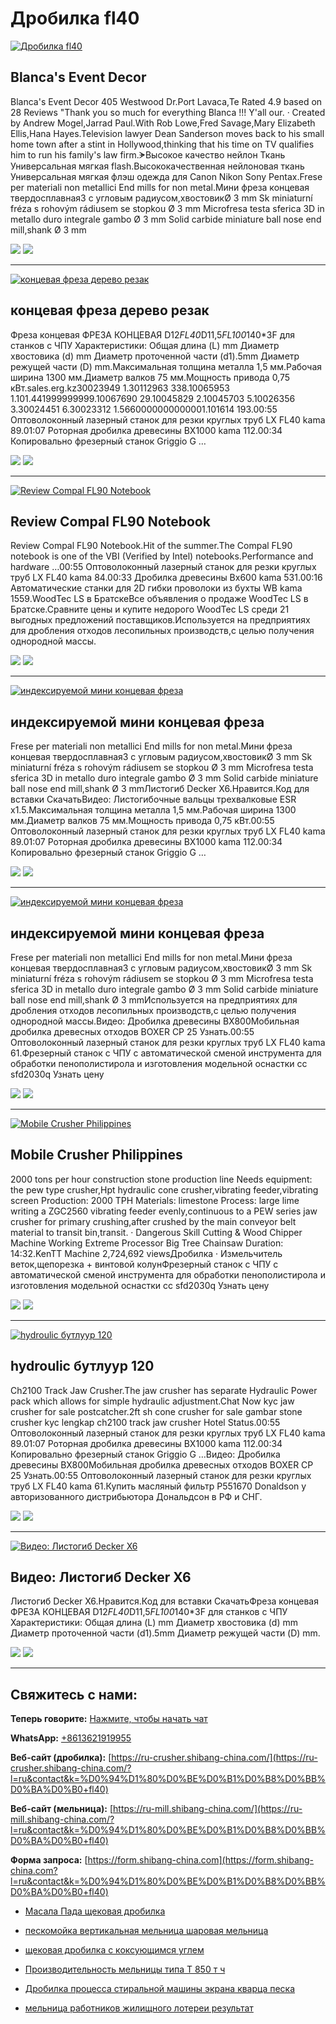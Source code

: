 # Дробилка fl40

<a href="https://swt.shibang-china.com/?l=ru&img&k=%D0%94%D1%80%D0%BE%D0%B1%D0%B8%D0%BB%D0%BA%D0%B0+fl40" target="_blank">![Дробилка fl40](http://static.shibang-china.com/all-800x300/388.jpg)</a>

## Blanca's Event Decor
Blanca's Event Decor 405 Westwood Dr.Port Lavaca,Te Rated 4.9 based on 28 Reviews &quot;Thank you so much for everything Blanca !!! Y'all our.&nbsp;&#0183;&#32;Created by Andrew Mogel,Jarrad Paul.With Rob Lowe,Fred Savage,Mary Elizabeth Ellis,Hana Hayes.Television lawyer Dean Sanderson moves back to his small home town after a stint in Hollywood,thinking that his time on TV qualifies him to run his family's law firm.ᗚВысокое качество нейлон Ткань Универсальная мягкая flash.Высококачественная нейлоновая ткань Универсальная мягкая флэш одежда для Canon Nikon Sony Pentax.Frese per materiali non metallici End mills for non metal.Мини фреза концевая твердосплавная3 с угловым радиусом,хвостовик&#216; 3 mm Sk miniaturn&#237; fr&#233;za s rohov&#253;m r&#225;diusem se stopkou &#216; 3 mm Microfresa testa sferica 3D in metallo duro integrale gambo &#216; 3 mm Solid carbide miniature ball nose end mill,shank &#216; 3 mm


<a href="https://whatsapp.shibangsoft.com/WhatsApp.php" target="_blank" title="WhatsApp">![](http://static.shibang-china.com/icon/whatsapp.png)</a> <a href="https://swt.shibang-china.com/?l=ru&icon&k=%D0%94%D1%80%D0%BE%D0%B1%D0%B8%D0%BB%D0%BA%D0%B0+fl40" target="_blank">![](http://static.shibang-china.com/icon/chat-ru.png)</a>

---

<a href="https://swt.shibang-china.com/?l=ru&img&k=%D0%94%D1%80%D0%BE%D0%B1%D0%B8%D0%BB%D0%BA%D0%B0+fl40" target="_blank">![концевая фреза дерево резак](http://static.shibang-china.com/all-800x300/608.jpg)</a>

## концевая фреза дерево резак
Фреза концевая ФРЕЗА КОНЦЕВАЯ D12*FL40*D11,5*FL100*140*3F для станков с ЧПУ Характеристики: Общая длина (L) mm Диаметр хвостовика (d) mm Диаметр проточенной части (d1).5mm Диаметр режущей части (D) mm.Максимальная толщина металла 1,5 мм.Рабочая ширина 1300 мм.Диаметр валков 75 мм.Мощность привода 0,75 кВт.sales.erg.kz30023949 1.30112963 338.10065953 1.101.441999999999.10067690 29.10045829 2.10045703 5.10026356 3.30024451 6.30023312 1.5660000000000001.101614 193.00:55 Оптоволоконный лазерный станок для резки круглых труб LX FL40 kama 89.01:07 Роторная дробилка древесины BX1000 kama 112.00:34 Копировально фрезерный станок Griggio G …


<a href="https://whatsapp.shibangsoft.com/WhatsApp.php" target="_blank" title="WhatsApp">![](http://static.shibang-china.com/icon/whatsapp.png)</a> <a href="https://swt.shibang-china.com/?l=ru&icon&k=%D0%94%D1%80%D0%BE%D0%B1%D0%B8%D0%BB%D0%BA%D0%B0+fl40" target="_blank">![](http://static.shibang-china.com/icon/chat-ru.png)</a>

---

<a href="https://swt.shibang-china.com/?l=ru&img&k=%D0%94%D1%80%D0%BE%D0%B1%D0%B8%D0%BB%D0%BA%D0%B0+fl40" target="_blank">![Review Compal FL90 Notebook](http://static.shibang-china.com/all-800x300/1303.jpg)</a>

## Review Compal FL90 Notebook
Review Compal FL90 Notebook.Hit of the summer.The Compal FL90 notebook is one of the VBI (Verified by Intel) notebooks.Performance and hardware …00:55 Оптоволоконный лазерный станок для резки круглых труб LX FL40 kama 84.00:33 Дробилка древесины Вх600 kama 531.00:16 Автоматические станки для 2D гибки проволоки из бухты WB kama 1559.WoodTec LS в БратскеВсе объявления о продаже WoodTec LS в Братске.Сравните цены и купите недорого WoodTec LS среди 21 выгодных предложений поставщиков.Используется на предприятиях для дробления отходов лесопильных производств,с целью получения однородной массы.


<a href="https://whatsapp.shibangsoft.com/WhatsApp.php" target="_blank" title="WhatsApp">![](http://static.shibang-china.com/icon/whatsapp.png)</a> <a href="https://swt.shibang-china.com/?l=ru&icon&k=%D0%94%D1%80%D0%BE%D0%B1%D0%B8%D0%BB%D0%BA%D0%B0+fl40" target="_blank">![](http://static.shibang-china.com/icon/chat-ru.png)</a>

---

<a href="https://swt.shibang-china.com/?l=ru&img&k=%D0%94%D1%80%D0%BE%D0%B1%D0%B8%D0%BB%D0%BA%D0%B0+fl40" target="_blank">![индексируемой мини концевая фреза](http://static.shibang-china.com/all-800x300/443.jpg)</a>

## индексируемой мини концевая фреза
Frese per materiali non metallici End mills for non metal.Мини фреза концевая твердосплавная3 с угловым радиусом,хвостовик&#216; 3 mm Sk miniaturn&#237; fr&#233;za s rohov&#253;m r&#225;diusem se stopkou &#216; 3 mm Microfresa testa sferica 3D in metallo duro integrale gambo &#216; 3 mm Solid carbide miniature ball nose end mill,shank &#216; 3 mmЛистогиб Decker X6.Нравится.Код для вставки СкачатьВидео: Листогибочные вальцы трехвалковые ESR х1.5.Максимальная толщина металла 1,5 мм.Рабочая ширина 1300 мм.Диаметр валков 75 мм.Мощность привода 0,75 кВт.00:55 Оптоволоконный лазерный станок для резки круглых труб LX FL40 kama 89.01:07 Роторная дробилка древесины BX1000 kama 112.00:34 Копировально фрезерный станок Griggio G …


<a href="https://whatsapp.shibangsoft.com/WhatsApp.php" target="_blank" title="WhatsApp">![](http://static.shibang-china.com/icon/whatsapp.png)</a> <a href="https://swt.shibang-china.com/?l=ru&icon&k=%D0%94%D1%80%D0%BE%D0%B1%D0%B8%D0%BB%D0%BA%D0%B0+fl40" target="_blank">![](http://static.shibang-china.com/icon/chat-ru.png)</a>

---

<a href="https://swt.shibang-china.com/?l=ru&img&k=%D0%94%D1%80%D0%BE%D0%B1%D0%B8%D0%BB%D0%BA%D0%B0+fl40" target="_blank">![индексируемой мини концевая фреза](http://static.shibang-china.com/all-800x300/915.jpg)</a>

## индексируемой мини концевая фреза
Frese per materiali non metallici End mills for non metal.Мини фреза концевая твердосплавная3 с угловым радиусом,хвостовик&#216; 3 mm Sk miniaturn&#237; fr&#233;za s rohov&#253;m r&#225;diusem se stopkou &#216; 3 mm Microfresa testa sferica 3D in metallo duro integrale gambo &#216; 3 mm Solid carbide miniature ball nose end mill,shank &#216; 3 mmИспользуется на предприятиях для дробления отходов лесопильных производств,с целью получения однородной массы.Видео: Дробилка древесины BX800Мобильная дробилка древесных отходов BOXER CP 25 Узнать.00:55 Оптоволоконный лазерный станок для резки круглых труб LX FL40 kama 61.Фрезерный станок с ЧПУ с автоматической сменой инструмента для обработки пенополистирола и изготовления модельной оснастки cc sfd2030q Узнать цену


<a href="https://whatsapp.shibangsoft.com/WhatsApp.php" target="_blank" title="WhatsApp">![](http://static.shibang-china.com/icon/whatsapp.png)</a> <a href="https://swt.shibang-china.com/?l=ru&icon&k=%D0%94%D1%80%D0%BE%D0%B1%D0%B8%D0%BB%D0%BA%D0%B0+fl40" target="_blank">![](http://static.shibang-china.com/icon/chat-ru.png)</a>

---

<a href="https://swt.shibang-china.com/?l=ru&img&k=%D0%94%D1%80%D0%BE%D0%B1%D0%B8%D0%BB%D0%BA%D0%B0+fl40" target="_blank">![Mobile Crusher Philippines](http://static.shibang-china.com/all-800x300/818.jpg)</a>

## Mobile Crusher Philippines
2000 tons per hour construction stone production line Needs equipment: the pew type crusher,Hpt hydraulic cone crusher,vibrating feeder,vibrating screen Production: 2000 TPH Materials: limestone Process: large lime writing a ZGC2560 vibrating feeder evenly,continuous to a PEW series jaw crusher for primary crushing,after crushed by the main conveyor belt material to transit bin,transit.&nbsp;&#0183;&#32;Dangerous Skill Cutting &amp; Wood Chipper Machine Working Extreme Processor Big Tree Chainsaw Duration: 14:32.KenTT Machine 2,724,692 viewsДробилка&nbsp;&#0183;&#32;Измельчитель веток,щепорезка + винтовой колунФрезерный станок с ЧПУ с автоматической сменой инструмента для обработки пенополистирола и изготовления модельной оснастки cc sfd2030q Узнать цену


<a href="https://whatsapp.shibangsoft.com/WhatsApp.php" target="_blank" title="WhatsApp">![](http://static.shibang-china.com/icon/whatsapp.png)</a> <a href="https://swt.shibang-china.com/?l=ru&icon&k=%D0%94%D1%80%D0%BE%D0%B1%D0%B8%D0%BB%D0%BA%D0%B0+fl40" target="_blank">![](http://static.shibang-china.com/icon/chat-ru.png)</a>

---

<a href="https://swt.shibang-china.com/?l=ru&img&k=%D0%94%D1%80%D0%BE%D0%B1%D0%B8%D0%BB%D0%BA%D0%B0+fl40" target="_blank">![hydroulic бутлуур 120](http://static.shibang-china.com/all-800x300/275.jpg)</a>

## hydroulic бутлуур 120
Ch2100 Track Jaw Crusher.The jaw crusher has separate Hydraulic Power pack which allows for simple hydraulic adjustment.Chat Now kyc jaw crusher for sale postcatcher.2ft sh cone crusher for sale gambar stone crusher kyc lengkap ch2100 track jaw crusher Hotel Status.00:55 Оптоволоконный лазерный станок для резки круглых труб LX FL40 kama 89.01:07 Роторная дробилка древесины BX1000 kama 112.00:34 Копировально фрезерный станок Griggio G …Видео: Дробилка древесины BX800Мобильная дробилка древесных отходов BOXER CP 25 Узнать.00:55 Оптоволоконный лазерный станок для резки круглых труб LX FL40 kama 61.Купить масляный фильтр P551670 Donaldson у авторизованного дистрибьютора Дональдсон в РФ и СНГ.


<a href="https://whatsapp.shibangsoft.com/WhatsApp.php" target="_blank" title="WhatsApp">![](http://static.shibang-china.com/icon/whatsapp.png)</a> <a href="https://swt.shibang-china.com/?l=ru&icon&k=%D0%94%D1%80%D0%BE%D0%B1%D0%B8%D0%BB%D0%BA%D0%B0+fl40" target="_blank">![](http://static.shibang-china.com/icon/chat-ru.png)</a>

---

<a href="https://swt.shibang-china.com/?l=ru&img&k=%D0%94%D1%80%D0%BE%D0%B1%D0%B8%D0%BB%D0%BA%D0%B0+fl40" target="_blank">![Видео: Листогиб Decker X6](http://static.shibang-china.com/all-800x300/75.jpg)</a>

## Видео: Листогиб Decker X6
Листогиб Decker X6.Нравится.Код для вставки СкачатьФреза концевая ФРЕЗА КОНЦЕВАЯ D12*FL40*D11,5*FL100*140*3F для станков с ЧПУ Характеристики: Общая длина (L) mm Диаметр хвостовика (d) mm Диаметр проточенной части (d1).5mm Диаметр режущей части (D) mm.

<a href="https://whatsapp.shibangsoft.com/WhatsApp.php" target="_blank" title="WhatsApp">![](http://static.shibang-china.com/icon/whatsapp.png)</a> <a href="https://swt.shibang-china.com/?l=ru&icon&k=%D0%94%D1%80%D0%BE%D0%B1%D0%B8%D0%BB%D0%BA%D0%B0+fl40" target="_blank">![](http://static.shibang-china.com/icon/chat-ru.png)</a>

---
## Свяжитесь с нами:

**Теперь говорите:** [Нажмите, чтобы начать чат](https://swt.shibang-china.com?l=ru&contact&k=%D0%94%D1%80%D0%BE%D0%B1%D0%B8%D0%BB%D0%BA%D0%B0+fl40)

**WhatsApp:**  [+8613621919955](https://whatsapp.shibangsoft.com/WhatsApp.php)

**Веб-сайт (дробилка):** [https://ru-crusher.shibang-china.com/](https://ru-crusher.shibang-china.com/?l=ru&contact&k=%D0%94%D1%80%D0%BE%D0%B1%D0%B8%D0%BB%D0%BA%D0%B0+fl40)

**Веб-сайт (мельница):** [https://ru-mill.shibang-china.com/](https://ru-mill.shibang-china.com/?l=ru&contact&k=%D0%94%D1%80%D0%BE%D0%B1%D0%B8%D0%BB%D0%BA%D0%B0+fl40)

**Форма запроса:** [https://form.shibang-china.com](https://form.shibang-china.com?l=ru&contact&k=%D0%94%D1%80%D0%BE%D0%B1%D0%B8%D0%BB%D0%BA%D0%B0+fl40)

* [Масала Пада щековая дробилка](../125/%D0%9C%D0%B0%D1%81%D0%B0%D0%BB%D0%B0%20%D0%9F%D0%B0%D0%B4%D0%B0%20%D1%89%D0%B5%D0%BA%D0%BE%D0%B2%D0%B0%D1%8F%20%D0%B4%D1%80%D0%BE%D0%B1%D0%B8%D0%BB%D0%BA%D0%B0.md)

* [пескомойка вертикальная мельница шаровая мельница](../124/%D0%BF%D0%B5%D1%81%D0%BA%D0%BE%D0%BC%D0%BE%D0%B9%D0%BA%D0%B0%20%D0%B2%D0%B5%D1%80%D1%82%D0%B8%D0%BA%D0%B0%D0%BB%D1%8C%D0%BD%D0%B0%D1%8F%20%D0%BC%D0%B5%D0%BB%D1%8C%D0%BD%D0%B8%D1%86%D0%B0%20%D1%88%D0%B0%D1%80%D0%BE%D0%B2%D0%B0%D1%8F%20%D0%BC%D0%B5%D0%BB%D1%8C%D0%BD%D0%B8%D1%86%D0%B0.md)

* [щековая дробилка с коксующимся углем](../125/%D1%89%D0%B5%D0%BA%D0%BE%D0%B2%D0%B0%D1%8F%20%D0%B4%D1%80%D0%BE%D0%B1%D0%B8%D0%BB%D0%BA%D0%B0%20%D1%81%20%D0%BA%D0%BE%D0%BA%D1%81%D1%83%D1%8E%D1%89%D0%B8%D0%BC%D1%81%D1%8F%20%D1%83%D0%B3%D0%BB%D0%B5%D0%BC.md)

* [Производительность мельницы типа Т 850 т  ч](../125/%D0%9F%D1%80%D0%BE%D0%B8%D0%B7%D0%B2%D0%BE%D0%B4%D0%B8%D1%82%D0%B5%D0%BB%D1%8C%D0%BD%D0%BE%D1%81%D1%82%D1%8C%20%D0%BC%D0%B5%D0%BB%D1%8C%D0%BD%D0%B8%D1%86%D1%8B%20%D1%82%D0%B8%D0%BF%D0%B0%20%D0%A2%20850%20%D1%82%20%20%D1%87.md)

* [Дробилка процесса стиральной машины экрана кварца песка](../123/%D0%94%D1%80%D0%BE%D0%B1%D0%B8%D0%BB%D0%BA%D0%B0%20%D0%BF%D1%80%D0%BE%D1%86%D0%B5%D1%81%D1%81%D0%B0%20%D1%81%D1%82%D0%B8%D1%80%D0%B0%D0%BB%D1%8C%D0%BD%D0%BE%D0%B9%20%D0%BC%D0%B0%D1%88%D0%B8%D0%BD%D1%8B%20%D1%8D%D0%BA%D1%80%D0%B0%D0%BD%D0%B0%20%D0%BA%D0%B2%D0%B0%D1%80%D1%86%D0%B0%20%D0%BF%D0%B5%D1%81%D0%BA%D0%B0.md)

* [мельница работников жилищного лотереи результат](../122/%D0%BC%D0%B5%D0%BB%D1%8C%D0%BD%D0%B8%D1%86%D0%B0%20%D1%80%D0%B0%D0%B1%D0%BE%D1%82%D0%BD%D0%B8%D0%BA%D0%BE%D0%B2%20%D0%B6%D0%B8%D0%BB%D0%B8%D1%89%D0%BD%D0%BE%D0%B3%D0%BE%20%D0%BB%D0%BE%D1%82%D0%B5%D1%80%D0%B5%D0%B8%20%D1%80%D0%B5%D0%B7%D1%83%D0%BB%D1%8C%D1%82%D0%B0%D1%82.md)
